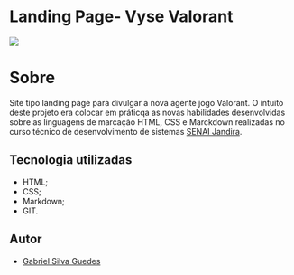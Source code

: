 # Landing Page- Vyse Valorant
![](./img/screenshot/screenshotdbd)

# Sobre
Site tipo landing page para divulgar a nova agente jogo Valorant.
O intuito deste projeto era colocar em práticqa as novas habilidades desenvolvidas sobre as linguagens de marcação HTML, CSS e Marckdown realizadas no curso técnico de desenvolvimento de sistemas [SENAI Jandira](https://sp.senai.br/unidade/jandira/).

## Tecnologia utilizadas
- HTML;
- CSS;
- Markdown;
- GIT.

## Autor

- [Gabriel Silva Guedes](https://www.linkedin.com/in/gabriel-guedes-84b507327/)